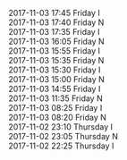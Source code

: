 2017-11-03 17:45 Friday  I  
2017-11-03 17:40 Friday  N  
2017-11-03 17:35 Friday  I  
2017-11-03 16:05 Friday  N  
2017-11-03 15:55 Friday  I  
2017-11-03 15:35 Friday  N  
2017-11-03 15:30 Friday  I  
2017-11-03 15:00 Friday  N  
2017-11-03 14:55 Friday  I  
2017-11-03 11:35 Friday  N  
2017-11-03 08:25 Friday  I  
2017-11-03 08:20 Friday  N  
2017-11-02 23:10 Thursday  I  
2017-11-02 23:05 Thursday  N  
2017-11-02 22:25 Thursday  I  
